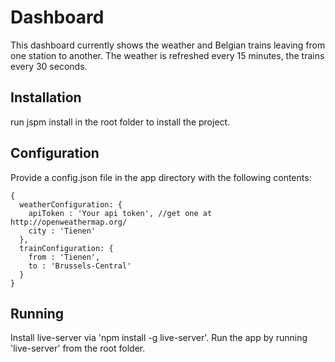 # Dashboard

This dashboard currently shows the weather and Belgian trains leaving from one station to another.
The weather is refreshed every 15 minutes, the trains every 30 seconds.

## Installation

run jspm install in the root folder to install the project.

## Configuration

Provide a config.json file in the app directory with the following contents:

```
{
  weatherConfiguration: {
    apiToken : 'Your api token', //get one at http://openweathermap.org/
    city : 'Tienen'
  },
  trainConfiguration: {
    from : 'Tienen',
    to : 'Brussels-Central'
  }
}
```

## Running

Install live-server via 'npm install -g live-server'.
Run the app by running 'live-server' from the root folder.